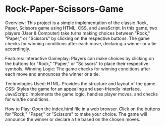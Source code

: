# Rock-Paper-Scissors-Game

Overview:
This project is a simple implementation of the classic Rock, Paper, Scissors game using HTML, CSS, and JavaScript. In this game, two players (User & Computer) take turns making choices between "Rock," "Paper," or "Scissors" by clicking on the respective buttons. The game checks for winning conditions after each move, declaring a winner or a tie accordingly.

Features:
Interactive Gameplay: Players can make choices by clicking on the buttons for "Rock," "Paper," or "Scissors" to place their respective symbols.
Winning Logic: The game checks for winning conditions after each move and announces the winner or a tie.

Technologies Used:
HTML: Provides the structure and layout of the game.
CSS: Styles the game for an appealing and user-friendly interface.
JavaScript: Implements the game logic, handles player moves, and checks for win/tie conditions.

How to Play:
Open the index.html file in a web browser.
Click on the buttons for "Rock," "Paper," or "Scissors" to make your choice.
The game will announce the winner or declare a tie based on the chosen moves.
